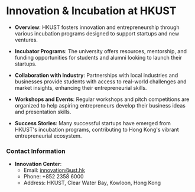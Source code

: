# Innovation & Incubation at HKUST
- **Overview**: HKUST fosters innovation and entrepreneurship through various incubation programs designed to support startups and new ventures.

- **Incubator Programs**: The university offers resources, mentorship, and funding opportunities for students and alumni looking to launch their startups.

- **Collaboration with Industry**: Partnerships with local industries and businesses provide students with access to real-world challenges and market insights, enhancing their entrepreneurial skills.

- **Workshops and Events**: Regular workshops and pitch competitions are organized to help aspiring entrepreneurs develop their business ideas and presentation skills.

- **Success Stories**: Many successful startups have emerged from HKUST's incubation programs, contributing to Hong Kong's vibrant entrepreneurial ecosystem.

### Contact Information
- **Innovation Center**:
  - Email: innovation@ust.hk
  - Phone: +852 2358 6000
  - Address: HKUST, Clear Water Bay, Kowloon, Hong Kong
